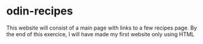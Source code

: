 # odin-recipes
This website will consist of a main page with links to a few recipes page.
By the end of this exercice, I will have made my first website only using HTML